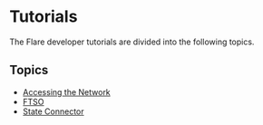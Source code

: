# Tutorials

The Flare developer tutorials are divided into the following topics.

## Topics

* [Accessing the Network](./network-access/index.md)
* [FTSO](./ftso/index.md)
* [State Connector](./sc/index.md)
